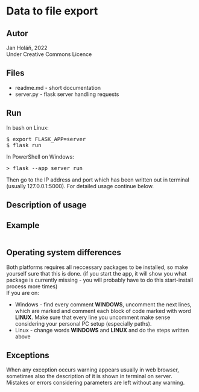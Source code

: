 Data to file export
====

Autor
-----
Jan Holáň, 2022 <br>
Under Creative Commons Licence
 
Files
---
- readme.md - short documentation
- server.py - flask server handling requests

Run
---
In bash on Linux:
<pre>
$ export FLASK_APP=server
$ flask run
</pre>
In PowerShell on Windows:
<pre>
> flask --app server run 
</pre>

Then go to the IP address and port which has been written out in terminal (usually 127.0.0.1:5000). For detailed usage continue
below.

Description of usage
---

Example
---
<pre>
</pre>

Operating system differences
---
Both platforms requires all neccessary packages to be installed, so make yourself sure that this is done. (if you start the app, it will show you what package is currently missing - you will probably have to do this start-install process more times) <br>
If you are on:
- Windows - find every comment <b>WINDOWS</b>, uncomment the next lines, which are marked and comment each block of code marked with word <b>LINUX</b>. Make sure that every line you uncomment make sense considering your personal PC setup (especially paths).
- Linux - change words <b>WINDOWS</b> and <b>LINUX</b> and do the steps written above

Exceptions
---
When any exception occurs warning appears usually in web browser, sometimes also the description of it is shown in terminal on server. <br>
Mistakes or errors considering parameters are left without any warning.
